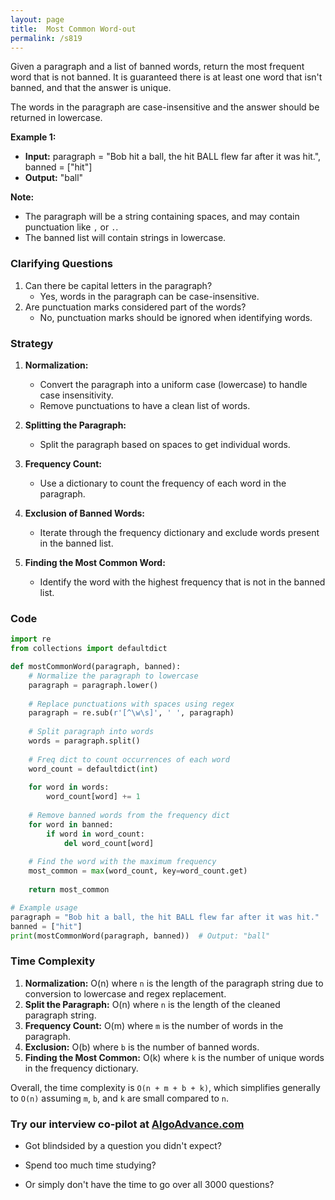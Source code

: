 ```yaml
---
layout: page
title:  Most Common Word-out
permalink: /s819
---
```

Given a paragraph and a list of banned words, return the most frequent word that is not banned. It is guaranteed there is at least one word that isn't banned, and that the answer is unique.

The words in the paragraph are case-insensitive and the answer should be returned in lowercase.

**Example 1:**

- **Input:** paragraph = "Bob hit a ball, the hit BALL flew far after it was hit.", banned = ["hit"]
- **Output:** "ball"

**Note:**

- The paragraph will be a string containing spaces, and may contain punctuation like `,` or `.`.
- The banned list will contain strings in lowercase.

### Clarifying Questions
1. Can there be capital letters in the paragraph?
   - Yes, words in the paragraph can be case-insensitive.
2. Are punctuation marks considered part of the words?
   - No, punctuation marks should be ignored when identifying words.

### Strategy
1. **Normalization:**
   - Convert the paragraph into a uniform case (lowercase) to handle case insensitivity.
   - Remove punctuations to have a clean list of words.
  
2. **Splitting the Paragraph:**
   - Split the paragraph based on spaces to get individual words.

3. **Frequency Count:**
   - Use a dictionary to count the frequency of each word in the paragraph.

4. **Exclusion of Banned Words:**
   - Iterate through the frequency dictionary and exclude words present in the banned list.

5. **Finding the Most Common Word:**
   - Identify the word with the highest frequency that is not in the banned list.

### Code

```python
import re
from collections import defaultdict

def mostCommonWord(paragraph, banned):
    # Normalize the paragraph to lowercase
    paragraph = paragraph.lower()
    
    # Replace punctuations with spaces using regex
    paragraph = re.sub(r'[^\w\s]', ' ', paragraph)
    
    # Split paragraph into words
    words = paragraph.split()
    
    # Freq dict to count occurrences of each word
    word_count = defaultdict(int)
    
    for word in words:
        word_count[word] += 1
    
    # Remove banned words from the frequency dict
    for word in banned:
        if word in word_count:
            del word_count[word]
    
    # Find the word with the maximum frequency
    most_common = max(word_count, key=word_count.get)
    
    return most_common

# Example usage
paragraph = "Bob hit a ball, the hit BALL flew far after it was hit."
banned = ["hit"]
print(mostCommonWord(paragraph, banned))  # Output: "ball"
```

### Time Complexity
1. **Normalization:** O(n) where `n` is the length of the paragraph string due to conversion to lowercase and regex replacement.
2. **Split the Paragraph:** O(n) where `n` is the length of the cleaned paragraph string.
3. **Frequency Count:** O(m) where `m` is the number of words in the paragraph.
4. **Exclusion:** O(b) where `b` is the number of banned words.
5. **Finding the Most Common:** O(k) where `k` is the number of unique words in the frequency dictionary.

Overall, the time complexity is `O(n + m + b + k)`, which simplifies generally to `O(n)` assuming `m`, `b`, and `k` are small compared to `n`.


### Try our interview co-pilot at [AlgoAdvance.com](https://algoAdvance.com)

- Got blindsided by a question you didn't expect?

- Spend too much time studying?

- Or simply don't have the time to go over all 3000 questions?

